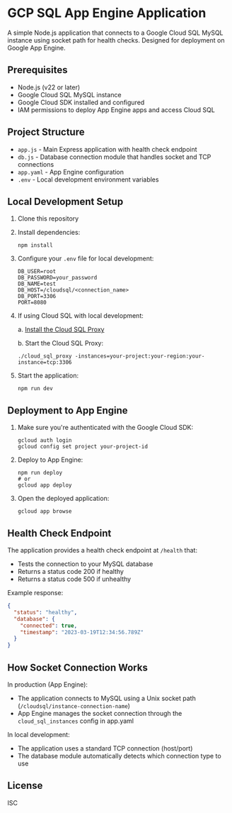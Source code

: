 # GCP SQL App Engine Application

A simple Node.js application that connects to a Google Cloud SQL MySQL instance using socket path for health checks. Designed for deployment on Google App Engine.

## Prerequisites

- Node.js (v22 or later)
- Google Cloud SQL MySQL instance
- Google Cloud SDK installed and configured
- IAM permissions to deploy App Engine apps and access Cloud SQL

## Project Structure

- `app.js` - Main Express application with health check endpoint
- `db.js` - Database connection module that handles socket and TCP connections
- `app.yaml` - App Engine configuration
- `.env` - Local development environment variables

## Local Development Setup

1. Clone this repository

2. Install dependencies:
   ```
   npm install
   ```

3. Configure your `.env` file for local development:
   ```
   DB_USER=root
   DB_PASSWORD=your_password
   DB_NAME=test
   DB_HOST=/cloudsql/<connection_name>
   DB_PORT=3306
   PORT=8080
   ```

4. If using Cloud SQL with local development:
   
   a. [Install the Cloud SQL Proxy](https://cloud.google.com/sql/docs/mysql/sql-proxy)
   
   b. Start the Cloud SQL Proxy:
   ```
   ./cloud_sql_proxy -instances=your-project:your-region:your-instance=tcp:3306
   ```

5. Start the application:
   ```
   npm run dev
   ```

## Deployment to App Engine

1. Make sure you're authenticated with the Google Cloud SDK:
   ```
   gcloud auth login
   gcloud config set project your-project-id
   ```

3. Deploy to App Engine:
   ```
   npm run deploy
   # or
   gcloud app deploy
   ```

4. Open the deployed application:
   ```
   gcloud app browse
   ```

## Health Check Endpoint

The application provides a health check endpoint at `/health` that:
- Tests the connection to your MySQL database
- Returns a status code 200 if healthy
- Returns a status code 500 if unhealthy

Example response:
```json
{
  "status": "healthy",
  "database": {
    "connected": true,
    "timestamp": "2023-03-19T12:34:56.789Z"
  }
}
```

## How Socket Connection Works

In production (App Engine):
- The application connects to MySQL using a Unix socket path (`/cloudsql/instance-connection-name`)
- App Engine manages the socket connection through the `cloud_sql_instances` config in app.yaml

In local development:
- The application uses a standard TCP connection (host/port)
- The database module automatically detects which connection type to use

## License

ISC 